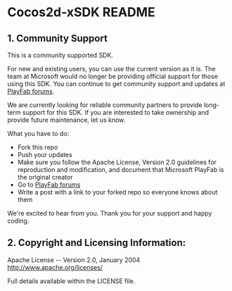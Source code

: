 # Cocos2d-xSDK README

## 1. Community Support

This is a community supported SDK. 

For new and existing users, you can use the current version as it is. The team at Microsoft would no longer be providing official support for those using this SDK. You can continue to get community support and updates at [PlayFab forums](https://community.playfab.com/index.html).

We are currently looking for reliable community partners to provide long-term support for this SDK. If you are interested to take ownership and provide future maintenance, let us know. 

What you have to do: 
* Fork this repo
* Push your updates
* Make sure you follow the Apache License, Version 2.0 guidelines for reproduction and modification, and document that Microsoft PlayFab is the original creator
* Go to [PlayFab forums](https://community.playfab.com/index.html)
* Write a post with a link to your forked repo so everyone knows about them

We're excited to hear from you. Thank you for your support and happy coding.


## 2. Copyright and Licensing Information:

  Apache License -- 
  Version 2.0, January 2004
  http://www.apache.org/licenses/

  Full details available within the LICENSE file.
